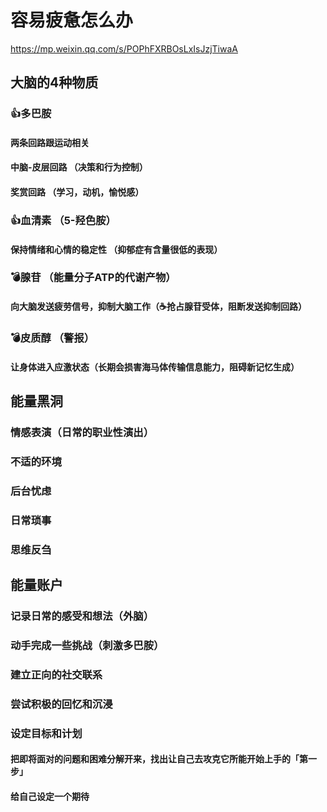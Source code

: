 # 容易疲惫怎么办

https://mp.weixin.qq.com/s/POPhFXRBOsLxIsJzjTiwaA



## 大脑的4种物质
### 👍多巴胺
#### 两条回路跟运动相关
#### 中脑-皮层回路 （决策和行为控制）
#### 奖赏回路 （学习，动机，愉悦感）
### 👍血清素 （5-羟色胺）
#### 保持情绪和心情的稳定性 （抑郁症有含量很低的表现）

### 💣腺苷 （能量分子ATP的代谢产物）
#### 向大脑发送疲劳信号，抑制大脑工作（☕抢占腺苷受体，阻断发送抑制回路）
### 💣皮质醇 （警报）
#### 让身体进入应激状态（长期会损害海马体传输信息能力，阻碍新记忆生成）






## 能量黑洞
### 情感表演（日常的职业性演出）
### 不适的环境
### 后台忧虑
### 日常琐事
### 思维反刍


## 能量账户
### 记录日常的感受和想法（外脑）
### 动手完成一些挑战（刺激多巴胺）
### 建立正向的社交联系
### 尝试积极的回忆和沉浸
### 设定目标和计划
#### 把即将面对的问题和困难分解开来，找出让自己去攻克它所能开始上手的「第一步」
#### 给自己设定一个期待


























